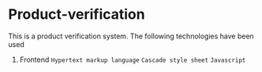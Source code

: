 # Product-verification
This is a product verification system.
The following technologies have been used
1. Frontend 
    `Hypertext markup language`
    `Cascade style sheet`
    `Javascript`
